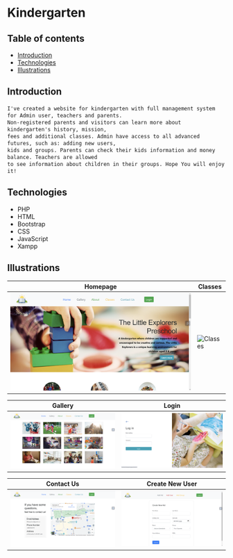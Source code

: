 # Kindergarten
## Table of contents
* [Introduction](#introduction)
* [Technologies](#technologies)
* [Illustrations](#illustrations)

## Introduction
    I've created a website for kindergarten with full management system for Admin user, teachers and parents.
    Non-registered parents and visitors can learn more about kindergarten's history, mission, 
    fees and additional classes. Admin have access to all advanced futures, such as: adding new users,
    kids and groups. Parents can check their kids information and money balance. Teachers are allowed
    to see information about children in their groups. Hope You will enjoy it! 
    
## Technologies
* PHP
* HTML
* Bootstrap
* CSS
* JavaScript
* Xampp

## Illustrations
|  Homepage         |       Classes |
| ------------------ | --------------- |
|![Home](./homepage.png)| ![Classes](./classes.png)|

| Gallery             |        Login   |
| ------------------ | --------------- |
| ![Gallery](./gallery.png) | ![Login](./login.png) |

| Contact Us         |         Create New User |
| ------------------ | --------------- |
|![Contact](./contact.png)| ![Create](./create.png)|

